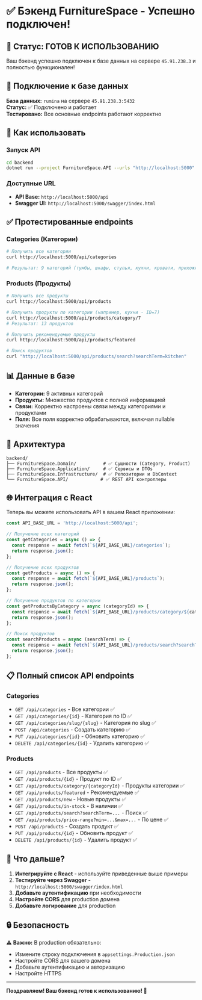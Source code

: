 # ✅ Бэкенд FurnitureSpace - Успешно подключен!

## 🎉 Статус: ГОТОВ К ИСПОЛЬЗОВАНИЮ

Ваш бэкенд успешно подключен к базе данных на сервере `45.91.238.3` и полностью функционален!

## 🔗 Подключение к базе данных

**База данных:** `rumina` на сервере `45.91.238.3:5432`  
**Статус:** ✅ Подключено и работает  
**Тестировано:** Все основные endpoints работают корректно

## 🚀 Как использовать

### Запуск API
```bash
cd backend
dotnet run --project FurnitureSpace.API --urls "http://localhost:5000"
```

### Доступные URL
- **API Base:** `http://localhost:5000/api`
- **Swagger UI:** `http://localhost:5000/swagger/index.html`

## ✅ Протестированные endpoints

### Categories (Категории)
```bash
# Получить все категории
curl http://localhost:5000/api/categories

# Результат: 9 категорий (тумбы, шкафы, стулья, кухни, кровати, прихожии, комоды, туалетные столы, тумбы обувные)
```

### Products (Продукты)
```bash
# Получить все продукты
curl http://localhost:5000/api/products

# Получить продукты по категории (например, кухни - ID=7)
curl http://localhost:5000/api/products/category/7
# Результат: 13 продуктов

# Получить рекомендуемые продукты
curl http://localhost:5000/api/products/featured

# Поиск продуктов
curl "http://localhost:5000/api/products/search?searchTerm=kitchen"
```

## 📊 Данные в базе

- **Категории:** 9 активных категорий
- **Продукты:** Множество продуктов с полной информацией
- **Связи:** Корректно настроены связи между категориями и продуктами
- **Поля:** Все поля корректно обрабатываются, включая nullable значения

## 🔧 Архитектура

```
backend/
├── FurnitureSpace.Domain/          # ✅ Сущности (Category, Product)
├── FurnitureSpace.Application/     # ✅ Сервисы и DTOs
├── FurnitureSpace.Infrastructure/  # ✅ Репозитории и DbContext
└── FurnitureSpace.API/            # ✅ REST API контроллеры
```

## 🌐 Интеграция с React

Теперь вы можете использовать API в вашем React приложении:

```javascript
const API_BASE_URL = 'http://localhost:5000/api';

// Получение всех категорий
const getCategories = async () => {
  const response = await fetch(`${API_BASE_URL}/categories`);
  return response.json();
};

// Получение всех продуктов
const getProducts = async () => {
  const response = await fetch(`${API_BASE_URL}/products`);
  return response.json();
};

// Получение продуктов по категории
const getProductsByCategory = async (categoryId) => {
  const response = await fetch(`${API_BASE_URL}/products/category/${categoryId}`);
  return response.json();
};

// Поиск продуктов
const searchProducts = async (searchTerm) => {
  const response = await fetch(`${API_BASE_URL}/products/search?searchTerm=${searchTerm}`);
  return response.json();
};
```

## 📋 Полный список API endpoints

### Categories
- `GET /api/categories` - Все категории ✅
- `GET /api/categories/{id}` - Категория по ID ✅
- `GET /api/categories/slug/{slug}` - Категория по slug ✅
- `POST /api/categories` - Создать категорию ✅
- `PUT /api/categories/{id}` - Обновить категорию ✅
- `DELETE /api/categories/{id}` - Удалить категорию ✅

### Products
- `GET /api/products` - Все продукты ✅
- `GET /api/products/{id}` - Продукт по ID ✅
- `GET /api/products/category/{categoryId}` - Продукты категории ✅
- `GET /api/products/featured` - Рекомендуемые ✅
- `GET /api/products/new` - Новые продукты ✅
- `GET /api/products/in-stock` - В наличии ✅
- `GET /api/products/search?searchTerm=...` - Поиск ✅
- `GET /api/products/price-range?min=...&max=...` - По цене ✅
- `POST /api/products` - Создать продукт ✅
- `PUT /api/products/{id}` - Обновить продукт ✅
- `DELETE /api/products/{id}` - Удалить продукт ✅

## 🎯 Что дальше?

1. **Интегрируйте с React** - используйте приведенные выше примеры
2. **Тестируйте через Swagger** - `http://localhost:5000/swagger/index.html`
3. **Добавьте аутентификацию** при необходимости
4. **Настройте CORS** для production домена
5. **Добавьте логирование** для production

## 🔒 Безопасность

⚠️ **Важно:** В production обязательно:
- Измените строку подключения в `appsettings.Production.json`
- Настройте CORS для вашего домена
- Добавьте аутентификацию и авторизацию
- Настройте HTTPS

---

**Поздравляем! Ваш бэкенд готов к использованию! 🎉** 